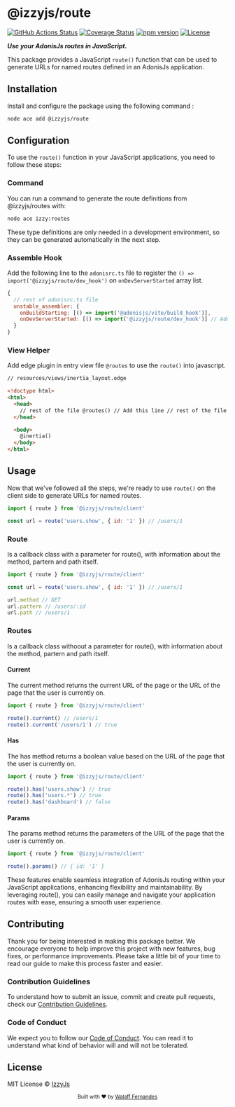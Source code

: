 # @izzyjs/route

[![GitHub Actions Status](https://img.shields.io/github/actions/workflow/status/izzyjs/route/test.yml?branch=main&style=flat)](https://github.com/izzyjs/route/actions?query=workflow:Tests+branch:main)
[![Coverage Status](https://coveralls.io/repos/github/izzyjs/route/badge.svg?branch=master)](https://coveralls.io/github/izzyjs/route?branch=master)
[![npm version](https://badge.fury.io/js/%40izzyjs%2Froute.svg)](https://badge.fury.io/js/%40izzyjs%2Froute)
[![License](https://img.shields.io/github/license/izzyjs/route)](https://img.shields.io/github/license/izzyjs/route)

**_Use your AdonisJs routes in JavaScript._**

This package provides a JavaScript `route()` function that can be used to generate URLs for named routes defined in an AdonisJs application.

## Installation

Install and configure the package using the following command :

```bash
node ace add @izzyjs/route
```

## Configuration

To use the `route()` function in your JavaScript applications, you need to follow these steps:

### Command

You can run a command to generate the route definitions from @izzyjs/routes with:

```bash
node ace izzy:routes
```

These type definitions are only needed in a development environment, so they can be generated automatically in the next step.

### Assemble Hook

Add the following line to the `adonisrc.ts` file to register the `() => import('@izzyjs/route/dev_hook')` on `onDevServerStarted` array list.

```javascript
{
  // rest of adonisrc.ts file
  unstable_assembler: {
    onBuildStarting: [() => import('@adonisjs/vite/build_hook')],
    onDevServerStarted: [() => import('@izzyjs/route/dev_hook')] // Add this line,
  }
}
```

### View Helper

Add edge plugin in entry view file `@routes` to use the `route()` into javascript.

```html
// resources/views/inertia_layout.edge

<!doctype html>
<html>
  <head>
    // rest of the file @routes() // Add this line // rest of the file
  </head>

  <body>
    @inertia()
  </body>
</html>
```

## Usage

Now that we've followed all the steps, we're ready to use `route()` on the client side to generate URLs for named routes.

```javascript
import { route } from '@izzyjs/route/client'

const url = route('users.show', { id: '1' }) // /users/1
```

### Route

Is a callback class with a parameter for route(), with information about the method, partern and path itself.

```javascript
import { route } from '@izzyjs/route/client'

const url = route('users.show', { id: '1' }) // /users/1

url.method // GET
url.pattern // /users/:id
url.path // /users/1
```

### Routes

Is a callback class withoout a parameter for route(), with information about the method, partern and path itself.

#### Current

The current method returns the current URL of the page or the URL of the page that the user is currently on.

```javascript
import { route } from '@izzyjs/route/client'

route().current() // /users/1
route().current('/users/1') // true
```

#### Has

The has method returns a boolean value based on the URL of the page that the user is currently on.

```javascript
import { route } from '@izzyjs/route/client'

route().has('users.show') // true
route().has('users.*') // true
route().has('dashboard') // false
```

#### Params

The params method returns the parameters of the URL of the page that the user is currently on.

```javascript
import { route } from '@izzyjs/route/client'

route().params() // { id: '1' }
```

These features enable seamless integration of AdonisJs routing within your JavaScript applications, enhancing flexibility and maintainability. By leveraging route(), you can easily manage and navigate your application routes with ease, ensuring a smooth user experience.

## Contributing

Thank you for being interested in making this package better. We encourage everyone to help improve this project with new features, bug fixes, or performance improvements. Please take a little bit of your time to read our guide to make this process faster and easier.

### Contribution Guidelines

To understand how to submit an issue, commit and create pull requests, check our [Contribution Guidelines](/.github/CONTRIBUTING.md).

### Code of Conduct

We expect you to follow our [Code of Conduct](/.github/CODE_OF_CONDUCT.md). You can read it to understand what kind of behavior will and will not be tolerated.

## License

MIT License © [IzzyJs](https://github.com/IzzyJs)

<div align="center">
  <sub>Built with ❤︎ by <a href="https://github.com/lncitador">Walaff Fernandes</a>
</div>
